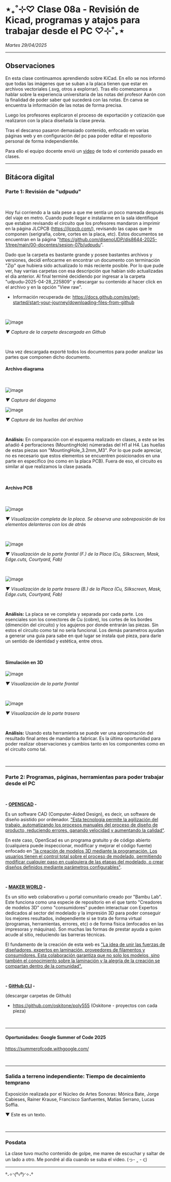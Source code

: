 # ⋆₊˚⊹♡ Clase  08a - Revisión de Kicad, programas y atajos para trabajar desde el PC ♡⊹˚₊⋆

_Martes 29/04/2025_

***

## Observaciones

<!---Recordar para programar "md" (markdown): 
- https://github.com/adam-p/markdown-here/wiki/Markdown-Cheatsheet 
- https://www.markdownguide.org/basic-syntax/--->

En esta clase continuamos aprendiendo sobre KiCad. En ello se nos informó que todas las imágenes que se suban a la placa tienen que estar en archivos vectoriales (.svg, otros a explorrar). Tras ello comenzamos a hablar sobre la experiencia universitaria de las notas del profesor Aarón con la finalidad de poder saber qué sucederá con las notas. En canva se encuentra la información de las notas de forma precisa.

Luego los profesores explicaron el proceso de exportación y cotización que realizaron con la placa diseñada la clase previa.

Tras el descanso pasaron demasiado contenido, enfocado en varias páginas web y en configuración del pc paa poder editar el repositorio personal de forma independient4e.

Para ello el equipo docente envió un [video](https://www.dropbox.com/scl/fi/xj27wjdz7tz0oq73vrzxw/Screen-Recording-2025-04-29-at-11.08.09-AM.mov?rlkey=4mxo81el3c2mo4se78l4b4hmo&e=1&st=wfg30d6o&dl=0) de todo el contenido pasado en clases. 

***

## Bitácora digital

### Parte 1: Revisión de "udpudu"

<br>

Hoy fui corriendo a la sala pese a que me sentía un poco mareada después del viaje en metro. Cuando pude llegar e instalarme en la sala identifiqué que estaban revisando el circuito que los profesores mandaron a imprimir en la página JLCPCB (https://jlcpcb.com/), revisando las capas que le componen (serigrafía, cobre, cortes en la placa, etc).
Estos documentos se encuentran en la página "https://github.com/disenoUDP/dis8644-2025-1/tree/main/00-docentes/sesion-07b/udpudu".

Dado que la carpeta es bastante grande y posee bastantes archivos y versiones, decidí enfocarme en encontrar un documento con terminación "Zip" que hubiera sido actualizado lo más reciente posible. Por lo que pude ver, hay varrias carpetas con esa descripción que habían sido actualizadas el día anterior. Al final terminé decidiendo por ingresar a la carpeta "udpudu-2025-04-28_225809" y descargar su contenido al hacer click en el archivo y en la opción "View raw".

- Información recuperada de: https://docs.github.com/es/get-started/start-your-journey/downloading-files-from-github

<br>

![image](https://github.com/user-attachments/assets/69c1114a-6e3c-4e99-b109-9ae45c9e1d07)

_▼ Captura de la carpeta descargada en Github_

<br>

Una vez descargada exporté todos los documentos para poder analizar las partes que componen dicho documento.

#### Archivo diagrama

<br>

![image](https://github.com/user-attachments/assets/1d75f11d-24b3-47ab-bf4b-419806a514bf)

_▼ Captura del diagama_

![image](https://github.com/user-attachments/assets/89d3fa22-9fe0-4084-8983-71362949c108)

_▼ Captura de las huellas del archivo_

<br>

**Análisis:** En comparación con el esquema realizado en clases, a este se les añadió 4 perforaciones (MountingHole) númeradas del H1 al H4. Las huellas de estas piezas son "MountingHole_3.2mm_M3". Por lo que pude apreciar, no es necesario que estos elementos se encuentren posicionados en una parte en específico (no como en la placa PCB). Fuera de eso, el circuito es similar al que realizamos la clase pasada.

<br>

#### Archivo PCB

<br>

![image](https://github.com/user-attachments/assets/1eeafae9-e1a3-48ab-a9e8-1bb8bc84d94d)

_▼ Visualización completa de la placa. Se observa una sobreposición de los elementos delanteros con los de atrás_

<br>

![image](https://github.com/user-attachments/assets/d0e02dd7-7054-48a4-9e6f-41f502c87625)

_▼ Visualización de la parte frontal (F.) de la Placa (Cu, Silkscreen, Mask, Edge.cuts, Courtyard, Fab)_

<br>

![image](https://github.com/user-attachments/assets/ccf3fa42-4a23-4081-9ff4-391ff9d46601)

_▼ Visualización de la parte trasera (B.) de la Placa (Cu, Silkscreen, Mask, Edge.cuts, Courtyard, Fab)_

<br>

**Análisis:** La placa se ve completa y separada por cada parte. Los esenciales son los conectores de Cu (cobre), los cortes de los bordes (dimención del circuito) y los agujeros por donde entrarán las piezas. Sin estos el circuito como tal no sería funcional. Los demás parametros ayudan a generar una guía para sabe en qué lugar se instala qué pieza, para darle un sentido de identidad y estética, entre otros.

<br>

#### Simulación en 3D

![image](https://github.com/user-attachments/assets/da022933-a232-4cbb-bcba-57e27ec1fce3)

_▼ Visualización de la parte frontal_

<br>

![image](https://github.com/user-attachments/assets/70a61d89-3d09-44f1-a958-a4ec43d4da33)

_▼ Visualización de la parte trasera_

<br>

**Análisis:** Usando esta herramienta se puede ver una aproximación del resultado final antes de mandarlo a fabricar. Es la última oportunidad para poder realizar observaciones y cambios tanto en los componentes como en el circuito como tal.

<br>

***

### Parte 2: Programas, páginas, herramientas para poder trabajar desde el PC

<br>

**- [OPENSCAD](https://openscad.org/) -**

Es un software CAD (Computer-Aided Design), es decir, un software de diseño asistido por ordenador. ["Esta tecnología permite la agilización del trabajo, automatizando los procesos manuales del proceso de diseño de producto, reduciendo errores, ganando velocidad y aumentando la calidad"](https://9altitudes.es/aprende-y-conecta/articulos/que-es-cad-para-que-sirve-y-que-ventajas-tiene#:~:text=El%20software%20de%20dise%C3%B1o%20asistido,y%20tridimensionales%20de%20objetos%20f%C3%ADsicos). 

En este caso, OpenScad es un programa gratuito y de código abierto (cualquiera puede inspeccionar, modificar y mejorar el código fuente) enfocado en ["la creación de modelos 3D mediante la programación. Los usuarios tienen el control total sobre el proceso de modelado, permitiendo modificar cualquier paso en cualquiera de las etapas del modelado, o crear diseños definidos mediante parámetros configurables"](https://www.3dnatives.com/es/openscad-modelador-3d/#!).

<br>

**- [MAKER WORLD](https://makerworld.com/es) -**

Es un sitio web colaborativo u portal comunitario creado por "Bambu Lab". Este funciona como una especie de repositorio en el que tanto "Creadores de modelos 3D" como "consumidores" pueden interactuar con Expertos dedicados al sector del modelado y la impresión 3D para poder conseguir los mejores resultados, independiente si se trata de forma virtual (programas, herramientas, errores, etc) o de forma física (enfocados en las impresoras y máquinas). Son muchas las formas de prestar ayuda a quien acude al sitio, reduciendo las barreras técnicas.

El fundamento de la creación de esta web es ["La idea de unir las fuerzas de diseñadores, expertos en laminación, proveedores de filamentos y consumidores. Esta colaboración garantiza que no solo los modelos, sino también el conocimiento sobre la laminación y la alegría de la creación se compartan dentro de la comunidad".](https://www.impresoras3d.com/makerworld-el-portal-comunitario-de-bambu-lab/#:~:text=MakerWorld%20se%20basa%20en%20la,compartan%20dentro%20de%20la%20comunidad.)

<br>

**- [GitHub CLI](https://cli.github.com/) -**

   (descargar carpetas de Github)

- https://github.com/oskitone/poly555 (Oskitone - proyectos con cada pieza)

<br>

***

#### Oportunidades: Google Summer of Code 2025 

https://summerofcode.withgoogle.com/

<br>

***

### Salida a terreno independiente: Tiempo de decaimiento temprano

Exposición realizada por el Núcleo de Artes Sonoras: Mónica Bate, Jorge Cabieses, Rainer Krause, Francisco Sanfuentes, Matias Serrano, Lucas Soffia.



▼ Este es un texto.

<br>

***

### Posdata

La clase tuvo mucho contenido de golpe, me maree de escuchar y saltar de un lado a otro. Me pondré al día cuando se suba el video. (っ- ‸ - ς)

***

°˖✧◝(⁰▿⁰)◜✧˖°
